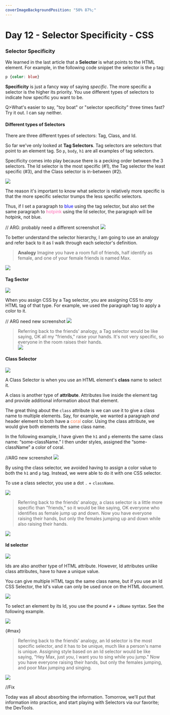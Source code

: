 ```yaml
---
coverImageBackgroundPosition: "50% 87%;"
---
```


# Day 12 - Selector Specificity - CSS

### Selector Specificity

We learned in the last article that a **Selector** is what points to the HTML element.  For example, in the following code snippet the selector is the `p` tag:

```css
p {color: blue}
``` 

**Specificity** is just a fancy way of saying _specific_. The more specific a selector is the higher its priority.  You use different types of selectors to indicate how specific you want to be.

Q>What's easier to say, "toy boat" or "selector specificity" three times fast?  Try it out. I can say neither.

#### Different types of Selectors

There are three different types of selectors: Tag, Class, and Id. 

So far we've only looked at **Tag Selectors**.  Tag selectors are selectors that point to an element tag.  So `p`, `body`, `h1` are all examples of tag selectors.

Specificity comes into play because there is a pecking order between the 3 selectors.  The Id selector is the most specific (#1), the Tag selector the least specific (#3), and the Class selector is in-between (#2).

![](public/assets/rankings.png)

The reason it's important to know what selector is relatively more specific is that the more specific selector trumps the less specific selectors.

Thus, if I set a paragraph to <span style="color:blue">blue</span> using the tag selector, but also set the same paragraph to <span style="color:hotpink">hotpink</span> using the Id selector, the paragraph will be hotpink, not blue.

// ARG: probably need a different screenshot
![](public/assets/pink-vs-blue.png)

To better understand the selector hierarchy, I am going to use an analogy and refer back to it as I walk through each selector's definition.

> **Analogy**
> Imagine you have a room full of friends, half identify as female, and one of your female friends is named Max.

![](public/assets/Four_Friends.png)

#### Tag Sector

![](public/assets/third-place.png)

When you assign CSS by a Tag selector, you are assigning CSS to _any_ HTML tag of that type. For example, we used the paragraph tag to apply a color to it.

// ARG need new screenshot
![](public/assets/tag-selector-p.png)

> Referring back to the friends' analogy, a Tag selector would be like saying, OK all my "friends," raise your hands. It's not very specific, so everyone in the room raises their hands.  
> ![](public/assets/Four_Friends_Arms_Up.png)

#### Class Selector

![](public/assets/second-place.png)

A Class Selector is when you use an HTML element's **class** name to select it.

A class is another type of **attribute**.  Attributes live inside the element tag and provide additional information about that element.

The great thing about the `class` attribute is we can use it to give a class name to multiple elements.  Say, for example, we wanted a paragraph _and_ header element to both have a <span style="color:coral">coral</span> color.  Using the class attribute, we would give both elements the same class name. 

In the following example, I have given the `h1` and `p` elements the same class name: “some-className.”  I then under styles, assigned the “some-className” a color of coral.

//ARG new screenshot
![](public/assets/some-className.png)

By using the class selector, we avoided having to assign a color value to both the `h1` and `p` tag.  Instead, we were able to do it with one CSS selector.

To use a class selector, you use a dot `.` + `className`.

![](public/assets/class-selector.png) 

> Referring back to the friends' analogy, a class selector is a little more specific than "friends," so it would be like saying, OK everyone who identifies as female jump up and down. Now you have everyone raising their hands, but only the females jumping up and down while also raising their hands.

![](public/assets/Four_Friends_Girls_Jumping.png)

#### Id selector

![](public/assets/first-place.png)

Ids are also another type of HTML attribute.  However, Id attributes unlike class attributes, have to have a unique value.  

You can give multiple HTML tags the same class name, but if you use an Id CSS Selector, the Id's value can only be used once on the HTML document.

![](public/assets/no-yes.png)

To select an element by its Id, you use the pound `#` + `idName` syntax.  See the following example.

![](public/assets/id-selector.png)

{#max}
> Referring back to the friends' analogy, an Id selector is the most specific selector, and it has to be unique, much like a person's name is unique.  Assigning style based on an Id selector would be like saying, "Hey Max, just _you_, I want you to sing while you jump." Now you have everyone raising their hands, but only the females jumping, and poor Max jumping and singing.

![](public/assets/Four_Friends_Girls_Jumping_Singing.png)

//Fix

Today was all about absorbing the information.  Tomorrow, we'll put that information into practice, and start playing with Selectors via our favorite; the DevTools.

